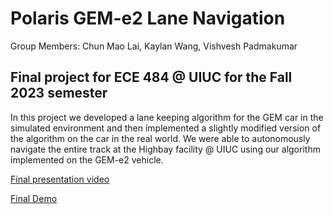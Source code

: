 # Polaris GEM-e2 Lane Navigation

Group Members: Chun Mao Lai, Kaylan Wang, Vishvesh Padmakumar

## Final project for ECE 484 @ UIUC for the Fall 2023 semester

In this project we developed a lane keeping algorithm for the GEM car in the simulated environment and then implemented a slightly modified version of the algorithm on the car in the real world. We were able to autonomously navigate the entire track at the Highbay facility @ UIUC using our algorithm implemented on the GEM-e2 vehicle. 

[Final presentation video](https://www.youtube.com/watch?v=bVG_MBeCDUs&t=20s)

[Final Demo](https://www.youtube.com/watch?v=iIoHz3QMSVs&t=220s)
